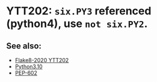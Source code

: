 # YTT202: `six.PY3` referenced (python4), use `not six.PY2`.

## See also:

* [Flake8-2020 YTT202](https://github.com/asottile-archive/flake8-2020)
* [Python3.10](https://github.com/asottile/python3.10)
* [PEP-602](https://peps.python.org/pep-0602/)
